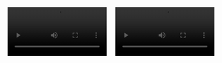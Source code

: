 <!DOCTYPE html>
<html lang="en">
<head>
    <meta charset="UTF-8">
    <meta name="viewport" content="width=device-width, initial-scale=1.0">
    <title>Side by Side Videos</title>
    <style>
        .video-container {
            display: flex;
            justify-content: center;
            gap: 20px;
        }
        .video-container video {
            width: 45%;
            height: auto;
        }
    </style>
</head>
<body>
    <div class="video-container">
        <video controls>
            <source src="https://github.com/user-attachments/assets/b42999ff-ae61-42d9-b68b-e1c38a5ad360" type="video/mp4">
            Your browser does not support the video tag.
        </video>
        <video controls>
            <source src="https://github.com/user-attachments/assets/1c2a48b7-b4d0-4edd-bec2-8a13a5aa5105" type="video/mp4">
            Your browser does not support the video tag.
        </video>
    </div>
</body>
</html>
